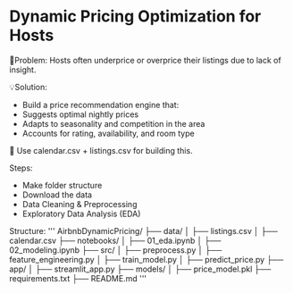 # Dynamic Pricing Optimization for Hosts
📍Problem:
Hosts often underprice or overprice their listings due to lack of insight.

💡Solution:
- Build a price recommendation engine that:
- Suggests optimal nightly prices
- Adapts to seasonality and competition in the area
- Accounts for rating, availability, and room type

🔧 Use calendar.csv + listings.csv for building this.

Steps:
- Make folder structure
- Download the data
- Data Cleaning & Preprocessing
- Exploratory Data Analysis (EDA)

Structure:
'''
AirbnbDynamicPricing/
├── data/
│   ├── listings.csv
│   ├── calendar.csv
├── notebooks/
│   ├── 01_eda.ipynb
│   ├── 02_modeling.ipynb
├── src/
│   ├── preprocess.py
│   ├── feature_engineering.py
│   ├── train_model.py
│   ├── predict_price.py
├── app/
│   ├── streamlit_app.py
├── models/
│   ├── price_model.pkl
├── requirements.txt
├── README.md
'''
